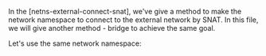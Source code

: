 In the [netns-external-connect-snat], we've give a method to make the network namespace to connect to the external network by SNAT. In this file, we will give another method - bridge to achieve the same goal.

Let's use the same network namespace:
